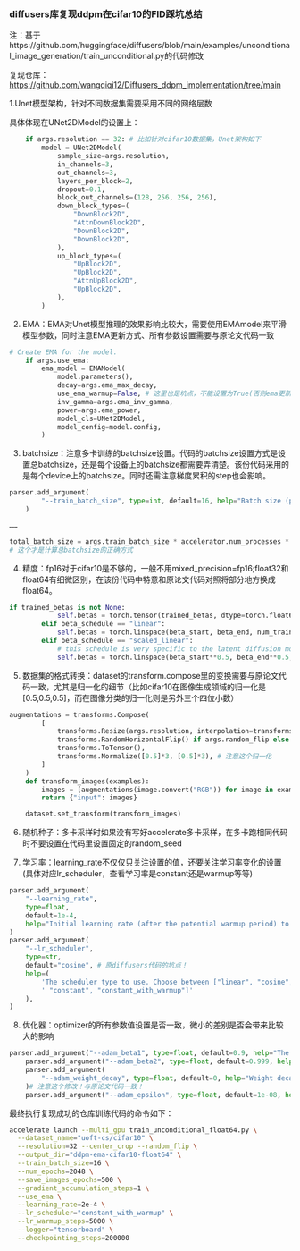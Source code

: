 ### diffusers库复现ddpm在cifar10的FID踩坑总结

注：基于https://github.com/huggingface/diffusers/blob/main/examples/unconditional_image_generation/train_unconditional.py的代码修改

复现仓库：https://github.com/wangqiqi12/Diffusers_ddpm_implementation/tree/main



1.Unet模型架构，针对不同数据集需要采用不同的网络层数

具体体现在UNet2DModel的设置上：

```python
    if args.resolution == 32: # 比如针对cifar10数据集，Unet架构如下
        model = UNet2DModel(
            sample_size=args.resolution,
            in_channels=3,
            out_channels=3,
            layers_per_block=2,
            dropout=0.1,
            block_out_channels=(128, 256, 256, 256),
            down_block_types=(
                "DownBlock2D",
                "AttnDownBlock2D",
                "DownBlock2D",
                "DownBlock2D",
            ),
            up_block_types=(
                "UpBlock2D",
                "UpBlock2D",
                "AttnUpBlock2D",
                "UpBlock2D",
            ),
        )
```



2. EMA：EMA对Unet模型推理的效果影响比较大，需要使用EMAmodel来平滑模型参数，同时注意EMA更新方式、所有参数设置需要与原论文代码一致

```python
# Create EMA for the model.
    if args.use_ema:
        ema_model = EMAModel(
            model.parameters(),
            decay=args.ema_max_decay,
            use_ema_warmup=False, # 这里也是坑点，不能设置为True(否则ema更新公式会发生改变)，可以查看diffusers库里EMAModel的代码
            inv_gamma=args.ema_inv_gamma,
            power=args.ema_power,
            model_cls=UNet2DModel,
            model_config=model.config,
        )
```



3. batchsize：注意多卡训练的batchsize设置。代码的batchsize设置方式是设置总batchsize，还是每个设备上的batchsize都需要弄清楚。该份代码采用的是每个device上的batchsize。同时还需注意梯度累积的step也会影响。

```python
parser.add_argument(
        "--train_batch_size", type=int, default=16, help="Batch size (per device) for the training dataloader."
    )

……

total_batch_size = args.train_batch_size * accelerator.num_processes * args.gradient_accumulation_steps
# 这个才是计算总batchsize的正确方式
```



4. 精度：fp16对于cifar10是不够的，一般不用mixed_precision=fp16;float32和float64有细微区别，在该份代码中特意和原论文代码对照将部分地方换成float64。

```python
if trained_betas is not None:
            self.betas = torch.tensor(trained_betas, dtype=torch.float64)
        elif beta_schedule == "linear":
            self.betas = torch.linspace(beta_start, beta_end, num_train_timesteps, dtype=torch.float64)
        elif beta_schedule == "scaled_linear":
            # this schedule is very specific to the latent diffusion model.
            self.betas = torch.linspace(beta_start**0.5, beta_end**0.5, num_train_timesteps, dtype=torch.float64) ** 2
```



5. 数据集的格式转换：dataset的transform.compose里的变换需要与原论文代码一致，尤其是归一化的细节（比如cifar10在图像生成领域的归一化是[0.5,0.5,0.5]，而在图像分类的归一化则是另外三个四位小数）

```python
augmentations = transforms.Compose(
        [
            transforms.Resize(args.resolution, interpolation=transforms.InterpolationMode.BILINEAR),
            transforms.RandomHorizontalFlip() if args.random_flip else transforms.Lambda(lambda x: x),
            transforms.ToTensor(),
            transforms.Normalize([0.5]*3, [0.5]*3), # 注意这个归一化
        ]
    )
    def transform_images(examples):
        images = [augmentations(image.convert("RGB")) for image in examples["img"]]
        return {"input": images}

    dataset.set_transform(transform_images)
```



6. 随机种子：多卡采样时如果没有写好accelerate多卡采样，在多卡跑相同代码时不要设置在代码里设置固定的random_seed

7. 学习率：learning_rate不仅仅只关注设置的值，还要关注学习率变化的设置(具体对应lr_scheduler，查看学习率是constant还是warmup等等)

```python
parser.add_argument(
    "--learning_rate",
    type=float,
    default=1e-4,
    help="Initial learning rate (after the potential warmup period) to use.",
)
parser.add_argument( 
    "--lr_scheduler",
    type=str,
    default="cosine", # 原diffusers代码的坑点！
    help=(
        'The scheduler type to use. Choose between ["linear", "cosine", "cosine_with_restarts", "polynomial",'
        ' "constant", "constant_with_warmup"]'
    ),
)
```

8. 优化器：optimizer的所有参数值设置是否一致，微小的差别是否会带来比较大的影响

```python
parser.add_argument("--adam_beta1", type=float, default=0.9, help="The beta1 parameter for the Adam optimizer.") # 注意修改！与原论文代码一致！
    parser.add_argument("--adam_beta2", type=float, default=0.999, help="The beta2 parameter for the Adam optimizer.")
    parser.add_argument(
        "--adam_weight_decay", type=float, default=0, help="Weight decay magnitude for the Adam optimizer." 
    )# 注意这个修改！与原论文代码一致！
    parser.add_argument("--adam_epsilon", type=float, default=1e-08, help="Epsilon value for the Adam optimizer.")
```





最终执行复现成功的仓库训练代码的命令如下：

```bash
accelerate launch --multi_gpu train_unconditional_float64.py \
  --dataset_name="uoft-cs/cifar10" \
  --resolution=32 --center_crop --random_flip \
  --output_dir="ddpm-ema-cifar10-float64" \
  --train_batch_size=16 \
  --num_epochs=2048 \
  --save_images_epochs=500 \
  --gradient_accumulation_steps=1 \
  --use_ema \
  --learning_rate=2e-4 \
  --lr_scheduler="constant_with_warmup" \
  --lr_warmup_steps=5000 \
  --logger="tensorboard" \
  --checkpointing_steps=200000
```



